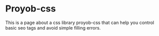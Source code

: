 # Proyob-css

This is a page about a css library proyob-css that can help you control basic seo tags and avoid simple filling errors.
